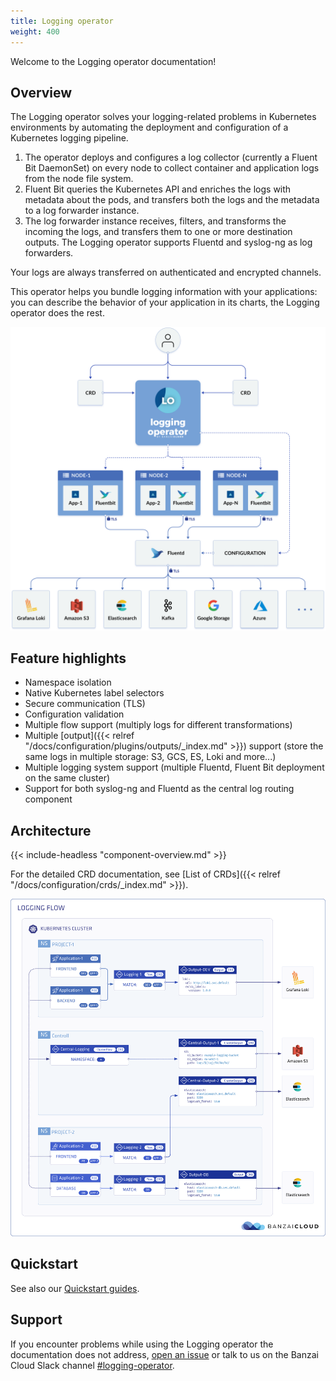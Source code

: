 ```yaml
---
title: Logging operator
weight: 400
---
```


Welcome to the Logging operator documentation!

## Overview

The Logging operator solves your logging-related problems in Kubernetes environments by automating the deployment and configuration of a Kubernetes logging pipeline.

1. The operator deploys and configures a log collector (currently a Fluent Bit DaemonSet) on every node to collect container and application logs from the node file system.
1. Fluent Bit queries the Kubernetes API and enriches the logs with metadata about the pods, and transfers both the logs and the metadata to a log forwarder instance.
1. The log forwarder instance receives, filters, and transforms the incoming the logs, and transfers them to one or more destination outputs. The Logging operator supports Fluentd and syslog-ng as log forwarders.

Your logs are always transferred on authenticated and encrypted channels.

This operator helps you bundle logging information with your applications: you can describe the behavior of your application in its charts, the Logging operator does the rest.

<p align="center"><img src="img/logging_operator_flow.png" ></p>

## Feature highlights

- Namespace isolation
- Native Kubernetes label selectors
- Secure communication (TLS)
- Configuration validation
- Multiple flow support (multiply logs for different transformations)
- Multiple [output]({{< relref "/docs/configuration/plugins/outputs/_index.md" >}}) support (store the same logs in multiple storage: S3, GCS, ES, Loki and more...)
- Multiple logging system support (multiple Fluentd, Fluent Bit deployment on the same cluster)
- Support for both syslog-ng and Fluentd as the central log routing component

## Architecture

{{< include-headless "component-overview.md" >}}

For the detailed CRD documentation, see [List of CRDs]({{< relref "/docs/configuration/crds/_index.md" >}}).

![Logging operator architecture](/docs/img/logging-operator-v2-architecture.png)

## Quickstart
<script id="asciicast-315998" src="https://asciinema.org/a/315998.js" async></script>

See also our [Quickstart guides](/docs/quickstarts/).

## Support

If you encounter problems while using the Logging operator the documentation does not address, [open an issue](https://github.com/kube-logging/logging-operator/issues) or talk to us on the Banzai Cloud Slack channel [#logging-operator](https://banzaicloud.com/invite-slack/).

